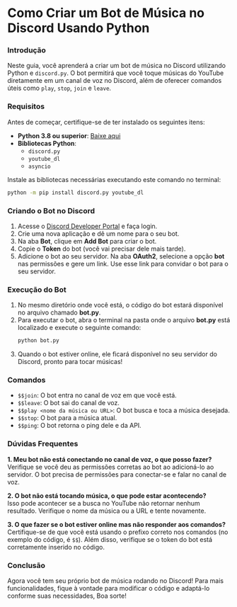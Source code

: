 # Como Criar um Bot de Música no Discord Usando Python

### Introdução
Neste guia, você aprenderá a criar um bot de música no Discord utilizando Python e `discord.py`. O bot permitirá que você toque músicas do YouTube diretamente em um canal de voz no Discord, além de oferecer comandos úteis como `play`, `stop`, `join` e `leave`.

### Requisitos

Antes de começar, certifique-se de ter instalado os seguintes itens:

- **Python 3.8 ou superior**: [Baixe aqui](https://www.python.org/downloads/)
- **Bibliotecas Python**:
  - `discord.py`
  - `youtube_dl`
  - `asyncio`

Instale as bibliotecas necessárias executando este comando no terminal:
```bash
python -m pip install discord.py youtube_dl
```

### Criando o Bot no Discord

1. Acesse o [Discord Developer Portal](https://discord.com/developers/applications) e faça login.
2. Crie uma nova aplicação e dê um nome para o seu bot.
3. Na aba **Bot**, clique em **Add Bot** para criar o bot.
4. Copie o **Token** do bot (você vai precisar dele mais tarde).
5. Adicione o bot ao seu servidor. Na aba **OAuth2**, selecione a opção **bot** nas permissões e gere um link. Use esse link para convidar o bot para o seu servidor.

### Execução do Bot

1. No mesmo diretório onde você está, o código do bot estará disponível no arquivo chamado **bot.py**.
2. Para executar o bot, abra o terminal na pasta onde o arquivo **bot.py** está localizado e execute o seguinte comando:
   ```bash
   python bot.py
   ```
3. Quando o bot estiver online, ele ficará disponível no seu servidor do Discord, pronto para tocar músicas!

### Comandos

- `$$join`: O bot entra no canal de voz em que você está.
- `$$leave`: O bot sai do canal de voz.
- `$$play <nome da música ou URL>`: O bot busca e toca a música desejada.
- `$$stop`: O bot para a música atual.
- `$$ping`: O bot retorna o ping dele e da API.

### Dúvidas Frequentes

**1. Meu bot não está conectando no canal de voz, o que posso fazer?**  
Verifique se você deu as permissões corretas ao bot ao adicioná-lo ao servidor. O bot precisa de permissões para conectar-se e falar no canal de voz.

**2. O bot não está tocando música, o que pode estar acontecendo?**  
Isso pode acontecer se a busca no YouTube não retornar nenhum resultado. Verifique o nome da música ou a URL e tente novamente.

**3. O que fazer se o bot estiver online mas não responder aos comandos?**  
Certifique-se de que você está usando o prefixo correto nos comandos (no exemplo do código, é `$$`). Além disso, verifique se o token do bot está corretamente inserido no código.

### Conclusão

Agora você tem seu próprio bot de música rodando no Discord! Para mais funcionalidades, fique à vontade para modificar o código e adaptá-lo conforme suas necessidades, Boa sorte!
